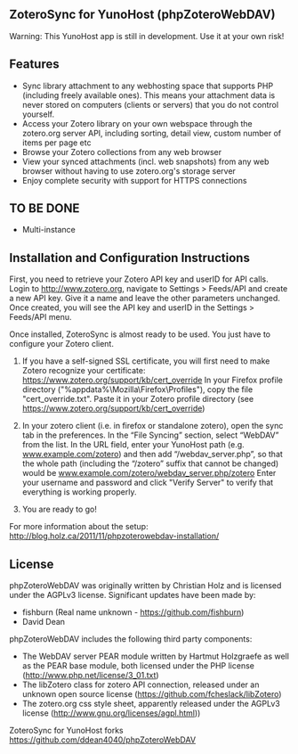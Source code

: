 ZoteroSync for YunoHost (phpZoteroWebDAV)
----------------------------------------

Warning: This YunoHost app is still in development. Use it at your own risk!

Features
--------

- Sync library attachment to any webhosting space that supports PHP (including freely available ones).
This means your attachment data is never stored on computers (clients or servers) that you do not control yourself.
- Access your Zotero library on your own webspace through the zotero.org server API, including sorting, detail view, custom number of items per page etc
- Browse your Zotero collections from any web browser
- View your synced attachments (incl. web snapshots) from any web browser without having to use zotero.org's storage server
- Enjoy complete security with support for HTTPS connections

TO BE DONE
----------
- Multi-instance

Installation and Configuration Instructions
-------------------------------------------
First, you need to retrieve your Zotero API key and userID for API calls.
Login to http://www.zotero.org, navigate to Settings > Feeds/API and create a new API key. Give it a name and leave the other parameters unchanged. Once created, you will see the API key and userID in the Settings > Feeds/API menu.

Once installed, ZoteroSync is almost ready to be used. You just have to configure your Zotero client.

1. If you have a self-signed SSL certificate, you will first need to make Zotero recognize your certificate: https://www.zotero.org/support/kb/cert_override
In your Firefox profile directory ("%appdata%\Mozilla\Firefox\Profiles\"), copy the file "cert_override.txt".
Paste it in your Zotero profile directory (see https://www.zotero.org/support/kb/cert_override)

2. In your zotero client (i.e. in firefox or standalone zotero), open the sync tab in the preferences.  In the “File Syncing” section, select “WebDAV” from the list. In the URL field, enter your YunoHost path (e.g. www.example.com/zotero) and then add “/webdav_server.php”, so that the whole path (including the “/zotero” suffix that cannot be changed) would be www.example.com/zotero/webdav_server.php/zotero
Enter your username and password and click "Verify Server" to verify that everything is working properly.

3. You are ready to go!

For more information about the setup: http://blog.holz.ca/2011/11/phpzoterowebdav-installation/

License
-------

phpZoteroWebDAV was originally written by Christian Holz and is licensed under the AGPLv3 license.
Significant updates have been made by:
* fishburn (Real name unknown - https://github.com/fishburn)
* David Dean

phpZoteroWebDAV includes the following third party components:
- The WebDAV server PEAR module written by Hartmut Holzgraefe as well as the PEAR base module, both licensed under the PHP license (http://www.php.net/license/3_01.txt)
- The libZotero class for zotero API connection, released under an unknown open source license (https://github.com/fcheslack/libZotero)
- The zotero.org css style sheet, apparently released under the AGPLv3 license (http://www.gnu.org/licenses/agpl.html))

ZoteroSync for YunoHost forks https://github.com/ddean4040/phpZoteroWebDAV
